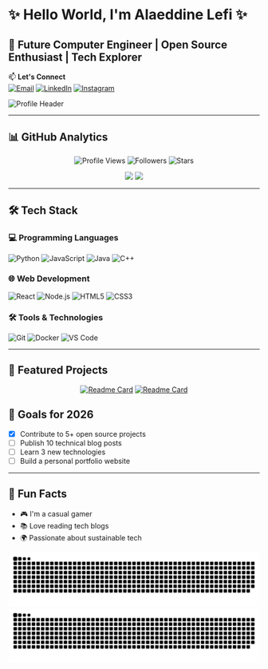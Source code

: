 # ✨ Hello World, I'm Alaeddine Lefi ✨

## 🚀 Future Computer Engineer | Open Source Enthusiast | Tech Explorer

📫 **Let's Connect**  
[![Email](https://img.shields.io/badge/-alaeddine.lefi@esprit.tn-0078D4?logo=microsoft-outlook)](mailto:alaeddine.lefi@esprit.tn) 
[![LinkedIn](https://img.shields.io/badge/-LinkedIn-0A66C2?logo=linkedin)](https://www.linkedin.com/in/alaeddine-lefi-5851b9252/) 
[![Instagram](https://img.shields.io/badge/-Instagram-E4405F?logo=instagram)](https://www.instagram.com/_ala.lefi_/)

![Profile Header](https://github-profile-summary-cards.vercel.app/api/cards/profile-details?username=alalefi21&theme=github_dark)

---

## 📊 GitHub Analytics

<div align="center">
  
![Profile Views](https://komarev.com/ghpvc/?username=alalefi21&label=Profile+Views&color=blueviolet&style=flat-square)
![Followers](https://img.shields.io/github/followers/alalefi21?label=Followers&style=social)
![Stars](https://img.shields.io/github/stars/alalefi21?label=Stars&color=gold&style=flat-square)

</div>

<div align="center">
  <img height="180em" src="https://github-readme-stats.vercel.app/api?username=alalefi21&show_icons=true&theme=dracula&count_private=true&include_all_commits=true" />
  <img height="180em" src="https://github-readme-streak-stats.herokuapp.com/?user=alalefi21&theme=dracula" />
</div>

---

## 🛠️ Tech Stack

### 💻 Programming Languages
![Python](https://img.shields.io/badge/-Python-3776AB?logo=python&logoColor=white)
![JavaScript](https://img.shields.io/badge/-JavaScript-F7DF1E?logo=javascript&logoColor=black)
![Java](https://img.shields.io/badge/-Java-007396?logo=java)
![C++](https://img.shields.io/badge/-C++-00599C?logo=c%2B%2B)

### 🌐 Web Development
![React](https://img.shields.io/badge/-React-61DAFB?logo=react)
![Node.js](https://img.shields.io/badge/-Node.js-339933?logo=node.js)
![HTML5](https://img.shields.io/badge/-HTML5-E34F26?logo=html5)
![CSS3](https://img.shields.io/badge/-CSS3-1572B6?logo=css3)

### 🛠️ Tools & Technologies
![Git](https://img.shields.io/badge/-Git-F05032?logo=git)
![Docker](https://img.shields.io/badge/-Docker-2496ED?logo=docker)
![VS Code](https://img.shields.io/badge/-VS_Code-007ACC?logo=visual-studio-code)

---

## 🌟 Featured Projects

<div align="center">
  
[![Readme Card](https://github-readme-stats.vercel.app/api/pin/?username=alalefi21&repo=repo-name-1&theme=radical)](https://github.com/alalefi21/repo-prosit-1)
[![Readme Card](https://github-readme-stats.vercel.app/api/pin/?username=alalefi21&repo=repo-name-2&theme=radical)](https://github.com/alalefi21/repo-projetway)

</div>



## 🎯 Goals for 2026
- [x] Contribute to 5+ open source projects
- [ ] Publish 10 technical blog posts
- [ ] Learn 3 new technologies
- [ ] Build a personal portfolio website

---

## 🎨 Fun Facts
- 🎮 I'm a casual gamer
- 📚 Love reading tech blogs
- 🌍 Passionate about sustainable tech

<div align="center">
  
![Snake Animation](https://raw.githubusercontent.com/Platane/snk/output/github-contribution-grid-snake-dark.svg#gh-dark-mode-only)
![Snake Animation](https://raw.githubusercontent.com/Platane/snk/output/github-contribution-grid-snake.svg#gh-light-mode-only)

</div>
